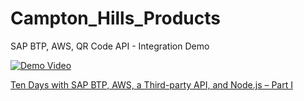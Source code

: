 # Campton_Hills_Products
SAP BTP, AWS, QR Code API - Integration Demo
 
 [![Demo Video](http://img.youtube.com/vi/-KQAxt5-mCk/0.jpg)](https://www.youtube.com/watch?v=-KQAxt5-mCk)

[Ten Days with SAP BTP, AWS, a Third-party API, and Node.js – Part I](https://blogs.sap.com/2021/04/21/ten-days-with-sap-btp-aws-a-third-party-api-and-node.js-part-i/)
